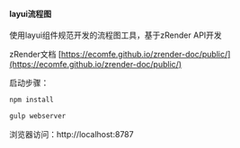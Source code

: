 #### layui流程图 
使用layui组件规范开发的流程图工具，基于zRender API开发

zRender文档 [https://ecomfe.github.io/zrender-doc/public/](https://ecomfe.github.io/zrender-doc/public/) 

启动步骤：
``` javascript
npm install

gulp webserver
```
浏览器访问：http://localhost:8787
